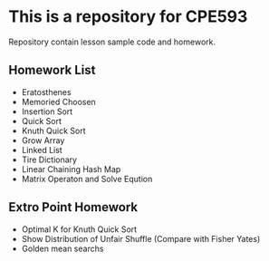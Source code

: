 # This is a repository for CPE593
Repository contain lesson sample code and homework.

## Homework List
* Eratosthenes
* Memoried Choosen
* Insertion Sort
* Quick Sort
* Knuth Quick Sort
* Grow Array
* Linked List
* Tire Dictionary
* Linear Chaining Hash Map
* Matrix Operaton and Solve Eqution

## Extro Point Homework
* Optimal K for Knuth Quick Sort
* Show Distribution of Unfair Shuffle (Compare with Fisher Yates)
* Golden mean searchs